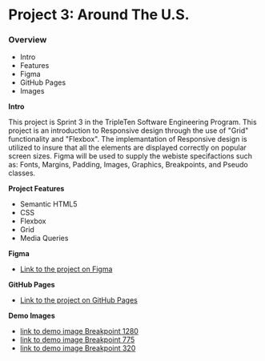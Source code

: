 # Project 3: Around The U.S.

### Overview

- Intro
- Features
- Figma
- GitHub Pages
- Images

**Intro**

This project is Sprint 3 in the TripleTen Software Engineering Program. This project is an introduction to Responsive design through the use of "Grid" functionality and "Flexbox". The implemantation of Responsive design is utilized to insure that all the elements are displayed correctly on popular screen sizes. Figma will be used to supply the webiste specifactions such as: Fonts, Margins, Padding, Images, Graphics, Breakpoints, and Pseudo classes.

**Project Features**

- Semantic HTML5
- CSS
- Flexbox
- Grid
- Media Queries

**Figma**

- [Link to the project on Figma](https://www.figma.com/file/ii4xxsJ0ghevUOcssTlHZv/Sprint-3%3A-Around-the-US?node-id=0%3A1)

**GitHub Pages**

- [Link to the project on GitHub Pages](https://leeallen8377.github.io/se_project_aroundtheus)

**Demo Images**

- [link to demo image Breakpoint 1280](./images/demo/Breakpoint1280.png)
- [link to demo image Breakpoint 775](./images/demo/Breakpoint775.png)
- [link to demo image Breakpoint 320](./images/demo/Breakpoint320.png)
